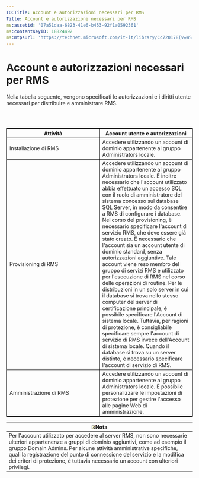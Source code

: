 ```yaml
---
TOCTitle: Account e autorizzazioni necessari per RMS
Title: Account e autorizzazioni necessari per RMS
ms:assetid: '07a51daa-6823-41e6-b453-92f1a0592361'
ms:contentKeyID: 18824492
ms:mtpsurl: 'https://technet.microsoft.com/it-it/library/Cc720178(v=WS.10)'
---
```


Account e autorizzazioni necessari per RMS
==========================================

Nella tabella seguente, vengono specificati le autorizzazioni e i diritti utente necessari per distribuire e amministrare RMS.

###  

 
<table style="border:1px solid black;">
<colgroup>
<col width="50%" />
<col width="50%" />
</colgroup>
<thead>
<tr class="header">
<th style="border:1px solid black;" >Attività</th>
<th style="border:1px solid black;" >Account utente e autorizzazioni</th>
</tr>
</thead>
<tbody>
<tr class="odd">
<td style="border:1px solid black;">Installazione di RMS</td>
<td style="border:1px solid black;">Accedere utilizzando un account di dominio appartenente al gruppo Administrators locale.</td>
</tr>
<tr class="even">
<td style="border:1px solid black;">Provisioning di RMS</td>
<td style="border:1px solid black;">Accedere utilizzando un account di dominio appartenente al gruppo Administrators locale. È inoltre necessario che l'account utilizzato abbia effettuato un accesso SQL con il ruolo di amministratore del sistema concesso sul database SQL Server, in modo da consentire a RMS di configurare i database.
Nel corso del provisioning, è necessario specificare l'account di servizio RMS, che deve essere già stato creato. È necessario che l'account sia un account utente di dominio standard, senza autorizzazioni aggiuntive. Tale account viene reso membro del gruppo di servizi RMS e utilizzato per l'esecuzione di RMS nel corso delle operazioni di routine.
Per le distribuzioni in un solo server in cui il database si trova nello stesso computer del server di certificazione principale, è possibile specificare l'Account di sistema locale. Tuttavia, per ragioni di protezione, è consigliabile specificare sempre l'account di servizio di RMS invece dell'Account di sistema locale. Quando il database si trova su un server distinto, è necessario specificare l'account di servizio di RMS.</td>
</tr>
<tr class="odd">
<td style="border:1px solid black;">Amministrazione di RMS</td>
<td style="border:1px solid black;">Accedere utilizzando un account di dominio appartenente al gruppo Administrators locale. È possibile personalizzare le impostazioni di protezione per gestire l'accesso alle pagine Web di amministrazione.</td>
</tr>
</tbody>
</table>
  
| ![](images/Cc720178.note(WS.10).gif)Nota                                                                                                                                                                                                                                                                                                                   |  
|-----------------------------------------------------------------------------------------------------------------------------------------------------------------------------------------------------------------------------------------------------------------------------------------------------------------------------------------------------------------------------------------|  
| Per l'account utilizzato per accedere al server RMS, non sono necessarie ulteriori appartenenze a gruppi di dominio aggiuntivi, come ad esempio il gruppo Domain Admins. Per alcune attività amministrative specifiche, quali la registrazione del punto di connessione del servizio e la modifica dei criteri di protezione, è tuttavia necessario un account con ulteriori privilegi. |
